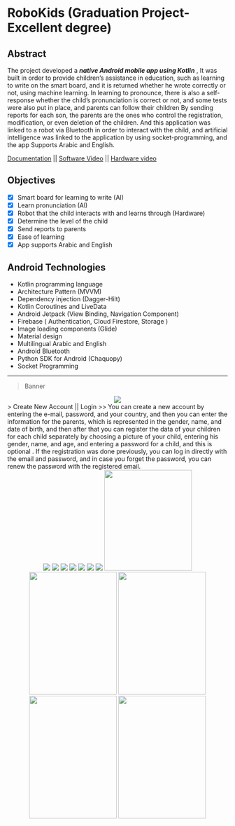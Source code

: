 # RoboKids (Graduation Project-Excellent degree)

## Abstract
The project developed a  ***native Android mobile app using Kotlin*** , It was built in order to provide children’s assistance in education, such as learning to write on the smart board, and it is returned whether he wrote correctly or not, using machine learning. In learning to pronounce, there is also a self-response whether the child’s pronunciation is correct or not, and some tests were also put in place, and parents can follow their children By sending reports for each son, the parents are the ones who control the registration, modification, or even deletion of the children. And this application was linked to a robot via Bluetooth in order to interact with the child, and artificial intelligence was linked to the application by using socket-programming, and the app Supports Arabic and English.

[Documentation](https://drive.google.com/file/d/1z6PDPSP4K12QNulc2n0k43Pnxil1KkqV/view?usp=sharing)
|| [Software Video](https://www.youtube.com/watch?v=8Kj0cpTen58)
|| [Hardware video](https://www.youtube.com/watch?v=Xb_TqNN-_FU&t=0s)

## Objectives
- [x] Smart board for learning to write (Al)
- [x] Learn pronunciation (Al)
- [x] Robot that the child interacts with and learns through (Hardware)
- [x] Determine the level of the child
- [x] Send reports to parents
- [x] Ease of learning
- [x] App supports Arabic and English

## Android Technologies
- Kotlin programming language
- Architecture Pattern (MVVM)
- Dependency injection (Dagger-Hilt)
- Kotlin Coroutines and LiveData
- Android Jetpack (View Binding, Navigation Component)
- Firebase ( Authentication, Cloud Firestore, Storage )
- Image loading components (Glide)
- Material design
- Multilingual Arabic and English
- Android Bluetooth
- Python SDK for Android (Chaquopy)
- Socket Programming

- - - -
> Banner
<div align=center>
  <img src="https://github.com/Mohamed-samir03/RoboKids/assets/81251707/4a88fdb5-d89b-4ed8-bfaa-d61fcff1632f">
</div>
> Create New Account || Login
  >> You can create a new account by entering the e-mail, password, and your country, and then you can enter the information for the parents, which is represented in the gender, name, and date of birth, and then after that you can register the data of your children for each child separately by choosing a picture of your child, entering his gender, name, and age, and entering a password for a child, and this is optional . If the registration was done previously, you can log in directly with the email and password, and in case you forget the password, you can renew the password with the registered email.
<div align=center>
  <img src="https://github.com/Mohamed-samir03/RoboKids/assets/81251707/9e12782c-b304-42bd-8ff2-770cb359c672">
  <img src="https://github.com/Mohamed-samir03/RoboKids/assets/81251707/531ee723-b6e9-443d-8653-d83df373d882">
  <img src="https://github.com/Mohamed-samir03/RoboKids/assets/81251707/d1efd144-e53b-457b-8b2c-3799a09fbd29">
  <img src="https://github.com/Mohamed-samir03/RoboKids/assets/81251707/4d2a5929-ee5f-4342-ae10-e863e731cb29">
  <img src="https://github.com/Mohamed-samir03/RoboKids/assets/81251707/f09e9238-bd48-43c0-8ca1-63d96f9b624c">
  <img src="https://github.com/Mohamed-samir03/RoboKids/assets/81251707/f2c6d831-1390-4b35-9721-7840387cb550">
  <img src="https://github.com/Mohamed-samir03/RoboKids/assets/81251707/5c6ff168-f950-4822-964b-47c825c7f145">
  <img src="https://github.com/Mohamed-samir03/RoboKids/assets/81251707/a38ce2a5-40f9-4065-9921-0a375cbe82d2" height="230" width="200">
  <br>
  <img src="https://github.com/Mohamed-samir03/RoboKids/assets/81251707/1174d88d-db2c-4886-afbd-54f933d12270" height="280" width="200">
  <img src="https://github.com/Mohamed-samir03/RoboKids/assets/81251707/303c2cbb-f675-4cdb-8f34-bd5fd35dd384" height="280" width="200">
  <img src="https://github.com/Mohamed-samir03/RoboKids/assets/81251707/0ac0f568-605d-469d-b55d-6cea1f7b5a7d" height="280" width="200">
  <img src="https://github.com/Mohamed-samir03/RoboKids/assets/81251707/5bc54b7f-c67e-4308-b61f-b44a3943a08e" height="280" width="200">
</div>
